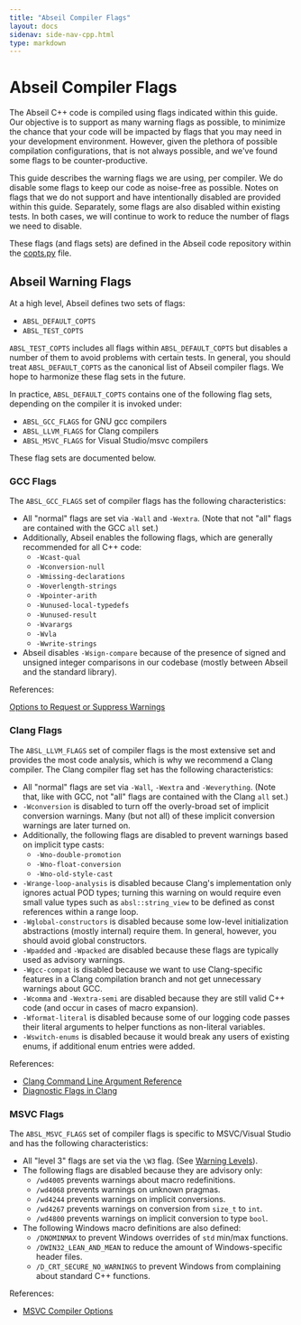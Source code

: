 ```yaml
---
title: "Abseil Compiler Flags"
layout: docs
sidenav: side-nav-cpp.html
type: markdown
---
```


# Abseil Compiler Flags

The Abseil C++ code is compiled using flags indicated within this guide. Our
objective is to support as many warning flags as possible, to minimize the
chance that your code will be impacted by flags that you may need in your
development environment. However, given the plethora of possible compilation
configurations, that is not always possible, and we've found some flags to be
counter-productive.

This guide describes the warning flags we are using, per compiler. We do disable
some flags to keep our code as noise-free as possible. Notes on flags that we do
not support and have intentionally disabled are provided within this guide.
Separately, some flags are also disabled within existing tests. In both cases,
we will continue to work to reduce the number of flags we need to disable.

These flags (and flags sets) are defined in the Abseil code repository within
the
[copts.py](https://github.com/abseil/abseil-cpp/blob/master/absl/copts/copts.py)
file.

## Abseil Warning Flags

At a high level, Abseil defines two sets of flags:

* `ABSL_DEFAULT_COPTS`
* `ABSL_TEST_COPTS`

`ABSL_TEST_COPTS` includes all flags within `ABSL_DEFAULT_COPTS` but
disables a number of them to avoid problems with certain tests. In general, you
should treat `ABSL_DEFAULT_COPTS` as the canonical list of Abseil compiler
flags. We hope to harmonize these flag sets in the future.

In practice, `ABSL_DEFAULT_COPTS` contains one of the following flag sets,
depending on the compiler it is invoked under:

* `ABSL_GCC_FLAGS` for GNU gcc compilers
* `ABSL_LLVM_FLAGS` for Clang compilers
* `ABSL_MSVC_FLAGS` for Visual Studio/msvc compilers

These flag sets are documented below.

### GCC Flags

The `ABSL_GCC_FLAGS` set of compiler flags has the following characteristics:

* All "normal" flags are set via `-Wall` and `-Wextra`. (Note that not "all"
  flags are contained with the GCC `all` set.)
* Additionally, Abseil enables the following flags, which are generally
  recommended for all C++ code:
    * `-Wcast-qual`
    * `-Wconversion-null`
    * `-Wmissing-declarations`
    * `-Woverlength-strings`
    * `-Wpointer-arith`
    * `-Wunused-local-typedefs`
    * `-Wunused-result`
    * `-Wvarargs`
    * `-Wvla`
    * `-Wwrite-strings`
* Abseil disables `-Wsign-compare` because of the presence of signed and
  unsigned integer comparisons in our codebase (mostly between Abseil and the
  standard library).

References:

[Options to Request or Suppress Warnings](https://gcc.gnu.org/onlinedocs/gcc/Warning-Options.html#Warning-Options)

### Clang Flags

The `ABSL_LLVM_FLAGS` set of compiler flags is the most extensive set and
provides the most code analysis, which is why we recommend a Clang compiler.
The Clang compiler flag set has the following characteristics:

* All "normal" flags are set via `-Wall`, `-Wextra` and `-Weverything`. (Note
  that, like with GCC, not "all" flags are contained with the Clang `all`
  set.)
* `-Wconversion` is disabled to turn off the overly-broad set of implicit
  conversion warnings. Many (but not all) of these implicit conversion warnings
  are later turned on.
* Additionally, the following flags are disabled to prevent warnings based
  on implicit type casts:
    * `-Wno-double-promotion`
    * `-Wno-float-conversion`
    * `-Wno-old-style-cast`
* `-Wrange-loop-analysis` is disabled because Clang's implementation only
  ignores actual POD types; turning this warning on would require even small
  value types such as `absl::string_view` to be defined as const references
  within a range loop.
* `-Wglobal-constructors` is disabled because some low-level initialization
  abstractions (mostly internal) require them. In general, however, you should
  avoid global constructors.
* `-Wpadded` and `-Wpacked` are disabled because these flags are typically
  used as advisory warnings.
* `-Wgcc-compat` is disabled because we want to use Clang-specific features in
  a Clang compilation branch and not get unnecessary warnings about GCC.
* `-Wcomma` and `-Wextra-semi` are disabled because they are still valid C++
  code (and occur in cases of macro expansion).
* `-Wformat-literal` is disabled because some of our logging code passes their
  literal arguments to helper functions as non-literal variables.
* `-Wswitch-enums` is disabled because it would break any users of existing
  enums, if additional enum entries were added.

References:

* [Clang Command Line Argument Reference](https://clang.llvm.org/docs/ClangCommandLineReference.html)
* [Diagnostic Flags in Clang](https://clang.llvm.org/docs/DiagnosticsReference.html)

### MSVC Flags

The `ABSL_MSVC_FLAGS` set of compiler flags is specific to MSVC/Visual Studio
and has the following characteristics:

* All "level 3" flags are set via the `\W3` flag. (See
  [Warning Levels](https://msdn.microsoft.com/en-us/library/thxezb7y.aspx)).
* The following flags are disabled because they are advisory only:
    * `/wd4005` prevents warnings about macro redefinitions.
    * `/wd4068` prevents warnings on unknown pragmas.
    * `/wd4244` prevents warnings on implicit conversions.
    * `/wd4267` prevents warnings on conversion from `size_t` to `int`.
    * `/wd4800` prevents warnings on implicit conversion to type
      `bool`.
* The following Windows macro definitions are also defined:
    * `/DNOMINMAX` to prevent Windows overrides of `std` min/max functions.
    * `/DWIN32_LEAN_AND_MEAN` to reduce the amount of Windows-specific header
      files.
    * `/D_CRT_SECURE_NO_WARNINGS` to prevent Windows from complaining about
      standard C++ functions.

References:

* [MSVC Compiler Options](https://msdn.microsoft.com/en-us/library/fwkeyyhe.aspx)

